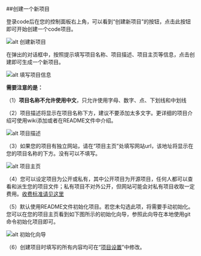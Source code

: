 ##创建一个新项目


登录code后在您的控制面板右上角，可以看到“创建新项目”的按钮，点击此按钮即可开始创建一个code项目。

![alt 创建新项目](/CSDN_Code/code_support/blob/master/images/FAQ_2_1_1.jpg "创建新项目")


在弹出的对话框中，按照提示填写项目名称、项目描述、项目主页等信息，点击创建即可生成一个新项目。

![alt 填写项目信息](/CSDN_Code/code_support/blob/master/images/FAQ_2_1_2.jpg "填写项目信息")
 
**需要注意的是：**


（1）**项目名称不允许使用中文**，只允许使用字母、数字、点、下划线和中划线


（2）项目描述将显示在项目名称下方，建议不要添加太多文字。更详细的项目介绍可使用wiki添加或者在README文件中介绍。

 
![alt 项目描述](/CSDN_Code/code_support/blob/master/FAQ_2_1_3.jpg "项目描述")

（3）如果您的项目有独立网站，请在“项目主页”处填写网站url，该地址将显示在您的项目名称的下方。没有可以不填写。


![alt 项目主页](/CSDN_Code/code_support/blob/master/images/FAQ_2_1_4.jpg "项目主页")

 
（4）您可以设定项目为公开或私有，其中公开项目为开源项目，任何人都可以查看和派生您的项目文件；私有项目不对外公开，但网站可能会对私有项目收取一定费用。[收费标准请见这里](/CSDN_Code/code_support/blob/master/FAQ_0_6.md "Code代码托管业务收费么?")


（5）默认使用README文件初始化项目。若您未勾选此项，将需要手动初始化。您可以在您的项目主页看到如下图所示的初始化向导，参照此向导在本地使用git命令初始化项目即可。


![alt 初始化向导](/CSDN_Code/code_support/blob/master/images/FAQ_2_1_5.jpg "初始化向导")

 
（6）创建项目时填写的所有内容均可在“[项目设置](/CSDN_Code/code_support/blob/master/FAQ_4_4.md "项目设置")”中修改。
